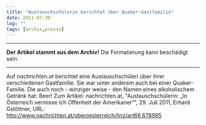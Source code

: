 ```yaml
---
title: "Austauschschülerin berichtet über Quaker-Gastfamilie"
date: 2011-07-30
log: ""
tags: [archiv,presse]
---
```

<hr><b>Der Artikel stammt aus dem Archiv!</b> Die Formatierung kann beschädigt sein.<hr>

Auf <i>nachrichten.at</i> berichtet eine Austauschschüleri über ihrer verschiedenen Gastfamilie. Sie war unter anderem auch bei einer Quaker-Familie. Die auch noch - winziger weise - den Namen eines  alkoholischem Getränk hat: Beer! Zum Artikel: nachrichten.at, "Austauschschülerin: „In Österreich vermisse ich Offenheit der Amerikaner“", 29. Juli 2011, Erhard Gstöttner, URL: http://www.nachrichten.at/oberoesterreich/linz/art66,678995 
